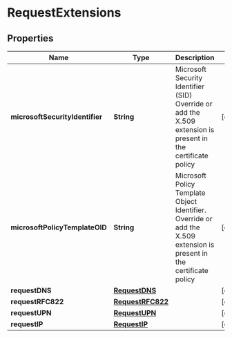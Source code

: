 

# RequestExtensions


## Properties

| Name | Type | Description | Notes |
|------------ | ------------- | ------------- | -------------|
|**microsoftSecurityIdentifier** | **String** | Microsoft Security Identifier (SID) Override or add the X.509 extension is present in the certificate policy  |  [optional] |
|**microsoftPolicyTemplateOID** | **String** | Microsoft Policy Template Object Identifier. Override or add the X.509 extension is present in the certificate policy  |  [optional] |
|**requestDNS** | [**RequestDNS**](RequestDNS.md) |  |  [optional] |
|**requestRFC822** | [**RequestRFC822**](RequestRFC822.md) |  |  [optional] |
|**requestUPN** | [**RequestUPN**](RequestUPN.md) |  |  [optional] |
|**requestIP** | [**RequestIP**](RequestIP.md) |  |  [optional] |



